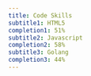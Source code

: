 ```yaml
---
title: Code Skills
subtitle1: HTML5
completion1: 51%
subtitle2: Javascript
completion2: 58%
subtitle3: Golang
completion3: 44%
---
```

